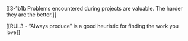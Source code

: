 [[3-1b1b Problems encountered during projects are valuable. The harder they are the better.]]

[[RUL3 - “Always produce” is a good heuristic for finding the work you love]]